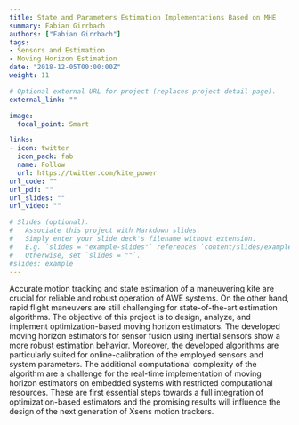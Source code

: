 ```yaml
---
title: State and Parameters Estimation Implementations Based on MHE
summary: Fabian Girrbach
authors: ["Fabian Girrbach"]
tags:
- Sensors and Estimation
- Moving Horizon Estimation
date: "2018-12-05T00:00:00Z"
weight: 11

# Optional external URL for project (replaces project detail page).
external_link: ""

image:
  focal_point: Smart

links:
- icon: twitter
  icon_pack: fab
  name: Follow
  url: https://twitter.com/kite_power
url_code: ""
url_pdf: ""
url_slides: ""
url_video: ""

# Slides (optional).
#   Associate this project with Markdown slides.
#   Simply enter your slide deck's filename without extension.
#   E.g. `slides = "example-slides"` references `content/slides/example-slides.md`.
#   Otherwise, set `slides = ""`.
#slides: example
---
```


Accurate motion tracking and state estimation of a maneuvering kite are crucial for reliable and robust operation of AWE systems. On the other hand, rapid flight maneuvers are still challenging for state-of-the-art estimation algorithms. The objective of this project is to design, analyze, and implement optimization-based moving horizon estimators. The developed moving horizon estimators for sensor fusion using inertial sensors show a more robust estimation behavior. Moreover, the developed algorithms are particularly suited for online-calibration of the employed sensors and system parameters. The additional computational complexity of the algorithm are a challenge for the real-time implementation of moving horizon estimators on embedded systems with restricted computational resources. These are first essential steps towards a full integration of optimization-based estimators and the promising results will influence the design of the next generation of Xsens motion trackers.
